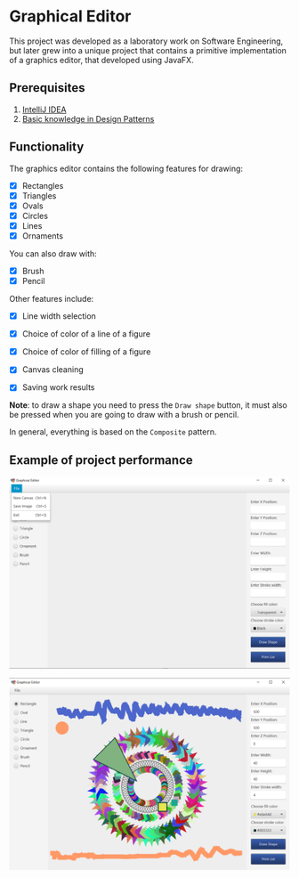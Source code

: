 # Graphical Editor

This project was developed as a laboratory work on Software Engineering, but later grew into a unique project that contains a primitive implementation of a graphics editor, that developed using JavaFX.

## Prerequisites

1. [IntelliJ IDEA](https://www.jetbrains.com/idea/download/#section=windows)
2. [Basic knowledge in Design Patterns](https://refactoring.guru/design-patterns)


## Functionality
The graphics editor contains the following features for drawing:

- [x] Rectangles
- [x] Triangles
- [x] Ovals
- [x] Circles
- [x] Lines
- [x] Ornaments

You can also draw with:

- [x] Brush
- [x] Pencil

Other features include:

- [x] Line width selection
- [x] Choice of color of a line of a figure
- [x] Choice of color of filling of a figure
- [x] Canvas cleaning
- [x] Saving work results


**Note**: to draw a shape you need to press the `Draw shape` button, it must also be pressed when you are going to draw with a brush or pencil.

In general, everything is based on the `Composite` pattern.

## Example of project performance

<p align="center">
    <img src="img/result1.png" alt="Example 1">
</p>

<p align="center">
    <img src="img/result2.png" alt="Example 2">
</p>
